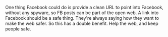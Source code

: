 One thing Facebook could do is provide a clean URL to point into Facebook, without any spyware, so FB posts can be part of the open web. A link into Facebook should be a safe thing. They're always saying how they want to make the web safer. So this has a double benefit. Help the web, and keep people safe. 
